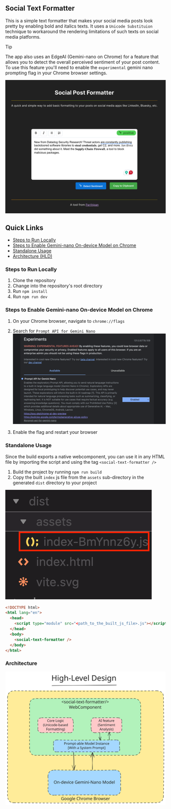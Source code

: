 ## Social Text Formatter

This is a simple text formatter that makes your social media posts look pretty by enabling bold and italics texts. It uses a `Unicode Substituion` technique to workaround the rendering limitations of such texts on social media platforms.

> [!TIP]
> The app also uses an EdgeAI (Gemini-nano on Chrome) for a feature that allows you to detect the overall perceived sentiment of your post content. To use this feature you'll need to enable the `experimental` gemini nano prompting flag in your Chrome browser settings.

![Screenshot](docs/screenshot1.png)

## Quick Links

- [Steps to Run Locally](#steps-to-run-locally)
- [Steps to Enable Gemini-nano On-device Model on Chrome](#steps-to-enable-gemini-nano-on-device-model-on-chrome)
- [Standalone Usage](#standalone-usage)
- [Architecture (HLD)](#architecture)

### Steps to Run Locally

1. Clone the repository
2. Change into the repository's root directory
3. Run `npm install`
4. Run `npm run dev`

### Steps to Enable Gemini-nano On-device Model on Chrome

1. On your Chrome browser, navigate to `chrome://flags`
2. Search for `Prompt API for Gemini Nano`
   ![Chrome Flag](docs/chrome_flag.png)

3. Enable the flag and restart your browser

### Standalone Usage

Since the build exports a native webcomponent, you can use it in any HTML file by importing the script and using the tag `<social-text-formatter />`

1. Build the project by running `npm run build`
2. Copy the built `index` js file from the `assets` sub-directory in the generated `dist` directory to your project

![Built file](docs/built_file.png)

```html
<!DOCTYPE html>
<html lang="en">
  <head>
    <script type="module" src="<path_to_the_built_js_file>.js"></script>
  </head>
  <body>
    <social-text-formatter />
  </body>
</html>
```
### Architecture
![HLD](docs/hld.svg)
